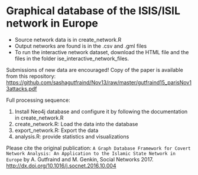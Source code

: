 # Graphical database of the ISIS/ISIL network in Europe

* Source network data is in create_network.R
* Output networks are found is in the .csv and .gml files
* To run the interactive network dataset, download the HTML file and the files in the folder ise_interactive_network_files.

Submissions of new data are encouraged!
Copy of the paper is available from this repository:
https://github.com/sashagutfraind/Nov13/raw/master/gutfraind15_parisNov13attacks.pdf 

Full processing sequence:
1. Install Neo4j database and configure it by following the documentation in create_network.R
2. create_network.R: Load the data into the database
3. export_network.R: Export the data
4. analysis.R:       provide statistics and visualizations


Please cite the original publication:
```A Graph Database Framework for Covert Network Analysis: An Application to the Islamic State Network in Europe``` 
by A. Gutfraind and M. Genkin, Social Networks 2017.  http://dx.doi.org/10.1016/j.socnet.2016.10.004
